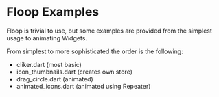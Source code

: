 # Floop Examples

Floop is trivial to use, but some examples are provided from the simplest usage to animating Widgets.

From simplest to more sophisticated the order is the following:

- cliker.dart  (most basic)
- icon_thumbnails.dart  (creates own store)
- drag_circle.dart  (animated)
- animated_icons.dart  (animated using Repeater)
